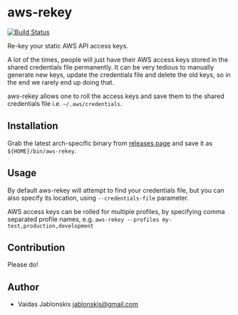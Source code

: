 # aws-rekey
[![Build Status](https://travis-ci.org/vaijab/aws-rekey.svg?branch=master)](https://travis-ci.org/vaijab/aws-rekey)

Re-key your static AWS API access keys.

A lot of the times, people will just have their AWS access keys stored in the
shared credentials file permanently. It can be very tedious to manually
generate new keys, update the credentials file and delete the old keys, so in
the end we rarely end up doing that.

aws-rekey allows one to roll the access keys and save them to the shared
credentials file i.e. `~/.aws/credentials`.


## Installation

Grab the latest arch-specific binary from [releases
page](https://github.com/vaijab/aws-rekey/releases/latest) and save it as
`${HOME}/bin/aws-rekey`.


## Usage

By default aws-rekey will attempt to find your credentials file, but you can
also specify its location, using `--credentials-file` parameter.

AWS access keys can be rolled for multiple profiles, by specifying comma
separated profile names, e.g. `aws-rekey --profiles my-test,production,development`


## Contribution

Please do!


## Author

- Vaidas Jablonskis <jablonskis@gmail.com>

